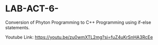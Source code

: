 # LAB-ACT-6-
Conversion of Phyton Programming to C++ Programming using if-else statements.

Youtube Link: https://youtu.be/zu0wmXTL2mg?si=fuZ4uKrSnHA3RcEe
